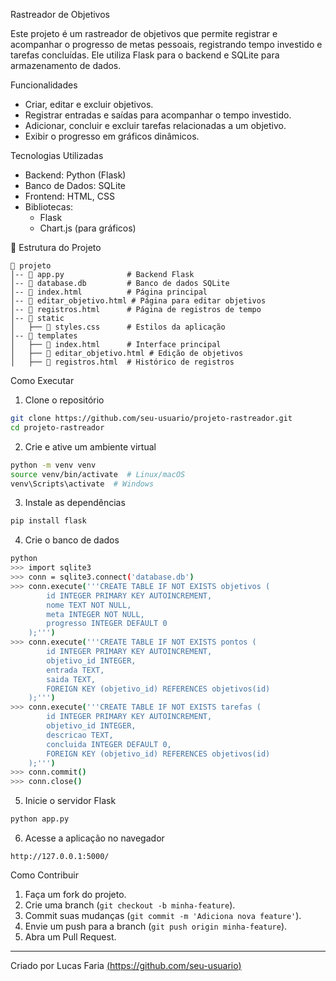 Rastreador de Objetivos

Este projeto é um rastreador de objetivos que permite registrar e acompanhar o progresso de metas pessoais, registrando tempo investido e tarefas concluídas. Ele utiliza Flask para o backend e SQLite para armazenamento de dados.

Funcionalidades
- Criar, editar e excluir objetivos.
- Registrar entradas e saídas para acompanhar o tempo investido.
- Adicionar, concluir e excluir tarefas relacionadas a um objetivo.
- Exibir o progresso em gráficos dinâmicos.

Tecnologias Utilizadas
- Backend: Python (Flask)
- Banco de Dados: SQLite
- Frontend: HTML, CSS
- Bibliotecas:
  - Flask
  - Chart.js (para gráficos)

📂 Estrutura do Projeto
```
📁 projeto
│-- 📄 app.py              # Backend Flask
│-- 📄 database.db         # Banco de dados SQLite
│-- 📄 index.html          # Página principal
│-- 📄 editar_objetivo.html # Página para editar objetivos
│-- 📄 registros.html      # Página de registros de tempo
│-- 📁 static
│   ├── 📄 styles.css      # Estilos da aplicação
│-- 📁 templates
│   ├── 📄 index.html      # Interface principal
│   ├── 📄 editar_objetivo.html # Edição de objetivos
│   ├── 📄 registros.html  # Histórico de registros
```

Como Executar
1. Clone o repositório
```bash
git clone https://github.com/seu-usuario/projeto-rastreador.git
cd projeto-rastreador
```

2. Crie e ative um ambiente virtual
```bash
python -m venv venv
source venv/bin/activate  # Linux/macOS
venv\Scripts\activate  # Windows
```

3. Instale as dependências
```bash
pip install flask
```

4. Crie o banco de dados
```bash
python
>>> import sqlite3
>>> conn = sqlite3.connect('database.db')
>>> conn.execute('''CREATE TABLE IF NOT EXISTS objetivos (
        id INTEGER PRIMARY KEY AUTOINCREMENT,
        nome TEXT NOT NULL,
        meta INTEGER NOT NULL,
        progresso INTEGER DEFAULT 0
    );''')
>>> conn.execute('''CREATE TABLE IF NOT EXISTS pontos (
        id INTEGER PRIMARY KEY AUTOINCREMENT,
        objetivo_id INTEGER,
        entrada TEXT,
        saida TEXT,
        FOREIGN KEY (objetivo_id) REFERENCES objetivos(id)
    );''')
>>> conn.execute('''CREATE TABLE IF NOT EXISTS tarefas (
        id INTEGER PRIMARY KEY AUTOINCREMENT,
        objetivo_id INTEGER,
        descricao TEXT,
        concluida INTEGER DEFAULT 0,
        FOREIGN KEY (objetivo_id) REFERENCES objetivos(id)
    );''')
>>> conn.commit()
>>> conn.close()
```

5. Inicie o servidor Flask
```bash
python app.py
```

6. Acesse a aplicação no navegador
```
http://127.0.0.1:5000/
```

 Como Contribuir
1. Faça um fork do projeto.
2. Crie uma branch (`git checkout -b minha-feature`).
3. Commit suas mudanças (`git commit -m 'Adiciona nova feature'`).
4. Envie um push para a branch (`git push origin minha-feature`).
5. Abra um Pull Request.

---

Criado por Lucas Faria [(https://github.com/seu-usuario)](https://github.com/LucasFariaX)

